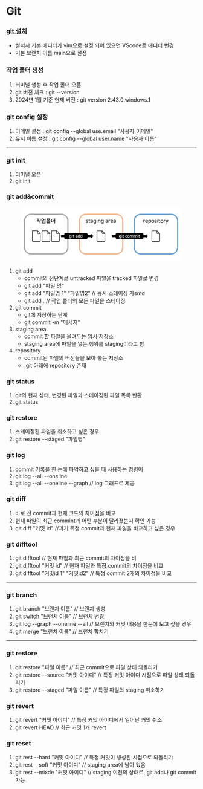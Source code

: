 # Git

### [git 설치](https://gitforwindows.org/)

* 설치시 기본 에디터가 vim으로 설정 되어 있으면 VScode로 에디터 변경
* 기본 브랜치 이름 main으로 설정

### 작업 폴더 생성

1. 터미널 생성 후 작업 폴더 오픈
2. git 버전 체크 : git --version
3. 2024년 1월 기준 현재 버전 : git version 2.43.0.windows.1

### git config 설정

1. 이메일 설정 : git config --global use.email "사용자 이메일"
2. 유저 이름 설정 : git config --global user.name "사용자 이름"

***

### git init

1. 터미널 오픈&#x20;
2. git init

### git add\&commit

<figure><img src="../../.gitbook/assets/GIT.png" alt=""><figcaption></figcaption></figure>

1. git add
   * commit의 전단계로 untracked 파일을 tracked 파일로 변경
   * git add "파일 명"
   * git add "파일명 1" "파일명2" // 동시 스테이징 가smd
   * git add . // 작업 폴더의 모든 파일을 스테이징
2. git commit&#x20;
   * git에 저장하는 단계
   * git commit -m "메세지"
3. staging area
   * commit 할 파일을 올려두는 임시 저장소
   * staging area에 파일을 넣는 행위를 staging이라고 함
4. repository&#x20;
   * commit된 파일의 버전들을 모아 놓는 저장소
   * .git 아래에 repository 존재

### git status

1. git의 현재 상태, 변경된 파일과 스테이징된 파일 목록 반환
2. git status

### git restore&#x20;

1. 스테이징된 파일을 취소하고 싶은 경우
2. git restore --staged "파일명"

### git log&#x20;

1. commit 기록을 한 눈에 파악하고 싶을 때 사용하는 명령어
2. git log --all --oneline
3. git log --all --oneline --graph // log 그래프로 제공

### git diff

1. 바로 전 commit과 현재 코드의 차이점을 비교&#x20;
2. 현재 파일이 최근 commint과 어떤 부분이 달라졌는지 확인 가능
3. git diff "커밋 id" //과거 특정 commit과 현재 파일을 비교하고 싶은 경우

### git difftool

1. git difftool // 현재 파일과 최근 commit의 차이점을 비
2. git difftool "커밋 id" // 현재 파일과 특정 commit의 차이점을 비교
3. git difftool "커밋id 1" "커밋id2" // 특정 commit 2개의 차이점을 비교

***

### git branch

1. git branch "브랜치 이름" // 브랜치 생성
2. git switch "브랜치 이름" // 브랜치 변경
3. git log --graph --oneline --all // 브랜치와 커밋 내용을 한눈에 보고 싶을 경우
4. git merge "브랜치 이름" // 브랜치 합치기

***

### git restore

1. git restore "파일 이름" // 최근 commit으로 파일 상태 되돌리기
2. git restore --source "커밋 아이디" // 특정 커밋 아이디 시점으로 파일 상태 되돌리기
3. git restore --staged "파일 이름" // 특정 파일의 staging 취소하기

### git revert

1. git revert "커밋 아이디" // 특정 커밋 아이디에서 일어난 커밋 취소
2. git revert HEAD // 최근 커밋 1개 revert

### git reset

1. git rest --hard  "커밋 아이디" // 특정 커밋이 생성된 시점으로 되돌리기
2. git rest --soft "커밋 아이디" // staging area에 남아 있음
3. git rest --mixde "커밋 아이디" // staging 이전의 상태로, git add나 git commit 가능

